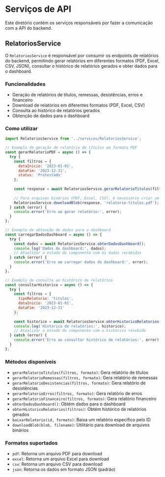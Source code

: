 # Serviços de API

Este diretório contém os serviços responsáveis por fazer a comunicação com a API do backend.

## RelatoriosService

O `RelatoriosService` é responsável por consumir os endpoints de relatórios do backend, permitindo gerar relatórios em diferentes formatos (PDF, Excel, CSV, JSON), consultar o histórico de relatórios gerados e obter dados para o dashboard.

### Funcionalidades

- Geração de relatórios de títulos, remessas, desistências, erros e financeiro
- Download de relatórios em diferentes formatos (PDF, Excel, CSV)
- Consulta ao histórico de relatórios gerados
- Obtenção de dados para o dashboard

### Como utilizar

```javascript
import RelatoriosService from '../services/RelatoriosService';

// Exemplo de geração de relatório de títulos em formato PDF
const gerarRelatorioPDF = async () => {
  try {
    const filtros = {
      dataInicio: '2023-01-01',
      dataFim: '2023-12-31',
      status: 'Protestado'
    };
    
    const response = await RelatoriosService.gerarRelatorioTitulos(filtros, 'pdf');
    
    // Para arquivos binários (PDF, Excel, CSV), é necessário criar um link para download
    RelatoriosService.downloadBlob(response, 'relatorio-titulos.pdf');
  } catch (error) {
    console.error('Erro ao gerar relatório:', error);
  }
};

// Exemplo de obtenção de dados para o dashboard
const carregarDadosDashboard = async () => {
  try {
    const dados = await RelatoriosService.obterDadosDashboard();
    console.log('Dados do dashboard:', dados);
    // Atualizar o estado do componente com os dados recebidos
  } catch (error) {
    console.error('Erro ao carregar dados do dashboard:', error);
  }
};

// Exemplo de consulta ao histórico de relatórios
const consultarHistorico = async () => {
  try {
    const filtros = {
      tipoRelatorio: 'titulos',
      dataInicio: '2023-01-01',
      dataFim: '2023-12-31'
    };
    
    const historico = await RelatoriosService.obterHistoricoRelatorios(filtros);
    console.log('Histórico de relatórios:', historico);
    // Atualizar o estado do componente com o histórico recebido
  } catch (error) {
    console.error('Erro ao consultar histórico de relatórios:', error);
  }
};
```

### Métodos disponíveis

- `gerarRelatorioTitulos(filtros, formato)`: Gera relatório de títulos
- `gerarRelatorioRemessas(filtros, formato)`: Gera relatório de remessas
- `gerarRelatorioDesistencias(filtros, formato)`: Gera relatório de desistências
- `gerarRelatorioErros(filtros, formato)`: Gera relatório de erros
- `gerarRelatorioFinanceiro(filtros, formato)`: Gera relatório financeiro
- `obterDadosDashboard()`: Obtém dados para o dashboard
- `obterHistoricoRelatorios(filtros)`: Obtém histórico de relatórios gerados
- `baixarRelatorio(id, formato)`: Baixa um relatório específico pelo ID
- `downloadBlob(blob, filename)`: Utilitário para download de arquivos binários

### Formatos suportados

- `pdf`: Retorna um arquivo PDF para download
- `excel`: Retorna um arquivo Excel para download
- `csv`: Retorna um arquivo CSV para download
- `json`: Retorna os dados em formato JSON (padrão)